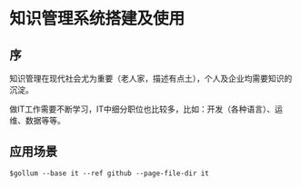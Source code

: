 # 知识管理系统搭建及使用

## 序

知识管理在现代社会尤为重要（老人家，描述有点土），个人及企业均需要知识的沉淀。

做IT工作需要不断学习，IT中细分职位也比较多，比如：开发（各种语言）、运维、数据等等。



## 应用场景



`$gollum --base it --ref github --page-file-dir it`